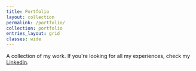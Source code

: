 ```yaml
---
title: Portfolio
layout: collection
permalink: /portfolio/
collection: portfolio
entries_layout: grid
classes: wide
---
```


A collection of my work. If you're looking for all my experiences, check my <a href="https://www.linkedin.com/in/luizgosantos/">Linkedin</a>.
